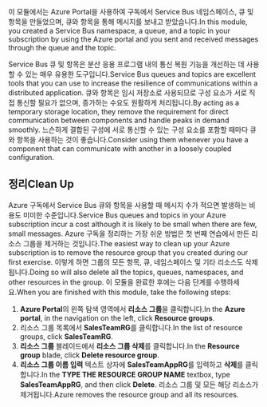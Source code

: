 <span data-ttu-id="8451a-101">이 모듈에서는 Azure Portal을 사용하여 구독에서 Service Bus 네임스페이스, 큐 및 항목을 만들었으며, 큐와 항목을 통해 메시지를 보내고 받았습니다.</span><span class="sxs-lookup"><span data-stu-id="8451a-101">In this module, you created a Service Bus namespace, a queue, and a topic in your subscription by using the Azure portal and you sent and received messages through the queue and the topic.</span></span>

<span data-ttu-id="8451a-102">Service Bus 큐 및 항목은 분산 응용 프로그램 내의 통신 복원 기능을 개선하는 데 사용할 수 있는 매우 유용한 도구입니다.</span><span class="sxs-lookup"><span data-stu-id="8451a-102">Service Bus queues and topics are excellent tools that you can use to increase the resilience of communications within a distributed application.</span></span> <span data-ttu-id="8451a-103">큐와 항목은 임시 저장소로 사용되므로 구성 요소가 서로 직접 통신할 필요가 없으며, 증가하는 수요도 원활하게 처리됩니다.</span><span class="sxs-lookup"><span data-stu-id="8451a-103">By acting as a temporary storage location, they remove the requirement for direct communication between components and handle peaks in demand smoothly.</span></span> <span data-ttu-id="8451a-104">느슨하게 결합된 구성에 서로 통신할 수 있는 구성 요소를 포함할 때마다 큐와 항목을 사용하는 것이 좋습니다.</span><span class="sxs-lookup"><span data-stu-id="8451a-104">Consider using them whenever you have a component that can communicate with another in a loosely coupled configuration.</span></span>

## <a name="clean-up"></a><span data-ttu-id="8451a-105">정리</span><span class="sxs-lookup"><span data-stu-id="8451a-105">Clean Up</span></span>

<span data-ttu-id="8451a-106">Azure 구독에서 Service Bus 큐와 항목을 사용할 때 메시지 수가 적으면 발생하는 비용도 미미한 수준입니다.</span><span class="sxs-lookup"><span data-stu-id="8451a-106">Service Bus queues and topics in your Azure subscription incur a cost although it is likely to be small when there are few, small messages.</span></span> <span data-ttu-id="8451a-107">Azure 구독을 정리하는 가장 쉬운 방법은 첫 번째 연습에서 만든 리소스 그룹을 제거하는 것입니다.</span><span class="sxs-lookup"><span data-stu-id="8451a-107">The easiest way to clean up your Azure subscription is to remove the resource group that you created during our first exercise.</span></span> <span data-ttu-id="8451a-108">이렇게 하면 그룹의 모든 항목, 큐, 네임스페이스 및 기타 리소스도 삭제됩니다.</span><span class="sxs-lookup"><span data-stu-id="8451a-108">Doing so will also delete all the topics, queues, namespaces, and other resources in the group.</span></span> <span data-ttu-id="8451a-109">이 모듈을 완료한 후에는 다음 단계를 수행하세요.</span><span class="sxs-lookup"><span data-stu-id="8451a-109">When you are finished with this module, take the following steps:</span></span>

1. <span data-ttu-id="8451a-110">**Azure Portal**의 왼쪽 탐색 영역에서 **리소스 그룹**을 클릭합니다.</span><span class="sxs-lookup"><span data-stu-id="8451a-110">In the **Azure portal**, in the navigation on the left, click **Resource groups**.</span></span>
1. <span data-ttu-id="8451a-111">리소스 그룹 목록에서 **SalesTeamRG**를 클릭합니다.</span><span class="sxs-lookup"><span data-stu-id="8451a-111">In the list of resource groups, click **SalesTeamRG**.</span></span>
1. <span data-ttu-id="8451a-112">**리소스 그룹** 블레이드에서 **리소스 그룹 삭제**를 클릭합니다.</span><span class="sxs-lookup"><span data-stu-id="8451a-112">In the **Resource group** blade, click **Delete resource group**.</span></span>
1. <span data-ttu-id="8451a-113">**리소스 그룹 이름 입력** 텍스트 상자에 **SalesTeamAppRG**를 입력하고 **삭제**를 클릭합니다.</span><span class="sxs-lookup"><span data-stu-id="8451a-113">In the **TYPE THE RESOURCE GROUP NAME** textbox, type **SalesTeamAppRG**, and then click **Delete**.</span></span> <span data-ttu-id="8451a-114">리소스 그룹 및 모든 해당 리소스가 제거됩니다.</span><span class="sxs-lookup"><span data-stu-id="8451a-114">Azure removes the resource group and all its resources.</span></span>